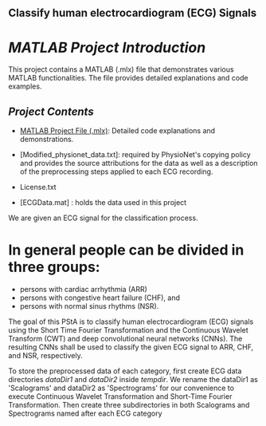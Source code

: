 ## Classify human electrocardiogram (ECG) Signals

# *MATLAB Project Introduction*

This project contains a MATLAB (.mlx) file that demonstrates various MATLAB functionalities. The file provides detailed explanations and code examples.

## _Project Contents_

- [MATLAB Project File (.mlx)](DSP_PStA.mlx): Detailed code explanations and demonstrations.

- [Modified_physionet_data.txt]: required by PhysioNet's copying policy and provides the source attributions for the 	data as well as a description of the preprocessing steps applied to each ECG recording.

- License.txt

- [ECGData.mat] : holds the data used in this project


We are given an ECG signal for the classification process.


# In general people can be divided in three groups:
- persons with cardiac arrhythmia (ARR)
- persons with congestive heart failure (CHF), and
- persons with normal sinus rhythms (NSR). 

The goal of this PStA is to classify human electrocardiogram (ECG) signals using the Short Time Fourier Transformation and the Continuous Wavelet Transform (CWT) and deep convolutional neural networks (CNNs). The resulting CNNs shall be used to classify the given ECG signal to ARR, CHF, and NSR, respectively. 

To store the preprocessed data of each category, first create ECG data directories *dataDir1* and *dataDir2* inside *tempdir*. We rename the dataDir1 as 'Scalograms' and dataDir2 as 'Spectrograms' for our convenience to execute Continuous Wavelet Transformation and Short-Time Fourier Transformation. Then create three subdirectories in both Scalograms and Spectrograms named after each ECG category